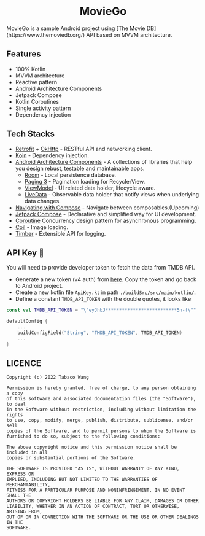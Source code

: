 <h1 align="center">MovieGo</h1>
MovieGo is a sample Android project using [The Movie DB](https://www.themoviedb.org/) API based on MVVM architecture.

## Features
* 100% Kotlin
* MVVM architecture
* Reactive pattern
* Android Architecture Components
* Jetpack Compose
* Kotlin Coroutines
* Single activity pattern
* Dependency injection

## Tech Stacks
* [Retrofit](http://square.github.io/retrofit/) + [OkHttp](http://square.github.io/okhttp/) - RESTful API and networking client.
* [Koin](https://insert-koin.io/) - Dependency injection.
* [Android Architecture Components](https://developer.android.com/topic/libraries/architecture) - A collections of libraries that help you design rebust, testable and maintainable apps.
    * [Room](https://developer.android.com/training/data-storage/room) - Local persistence database.
    * [Paging 3](https://developer.android.com/topic/libraries/architecture/paging/v3-overview) - Pagination loading for RecyclerView.
    * [ViewModel](https://developer.android.com/reference/androidx/lifecycle/ViewModel) - UI related data holder, lifecycle aware.
    * [LiveData](https://developer.android.com/topic/libraries/architecture/livedata) - Observable data holder that notify views when underlying data changes.
* [Navigating with Compose](https://developer.android.com/jetpack/compose/navigation) - Navigate between composables.(Upcoming)
* [Jetpack Compose](https://developer.android.com/jetpack/compose) - Declarative and simplified way for UI development.
* [Coroutine](https://developer.android.com/kotlin/coroutines) Concurrency design pattern for asynchronous programming.
* [Coil](https://github.com/coil-kt/coil) - Image loading.
* [Timber](https://github.com/JakeWharton/timber) - Extensible API for logging.

## API Key 🔑
You will need to provide developer token to fetch the data from TMDB API.
* Generate a new token (v4 auth) from [here](https://www.themoviedb.org/settings/api). Copy the token and go back to Android project.
* Create a new kotlin file `ApiKey.kt` in path `./buildSrc/src/main/kotlin/`.
* Define a constant `TMDB_API_TOKEN` with the double quotes, it looks like

```kotlin
const val TMDB_API_TOKEN = "\"eyJhbJ**************************5n-f\""
```

```kotlin
defaultConfig {
    ...
    buildConfigField("String", "TMDB_API_TOKEN", TMDB_API_TOKEN)
    ...
}
```

## LICENCE

```
Copyright (c) 2022 Tabaco Wang

Permission is hereby granted, free of charge, to any person obtaining a copy
of this software and associated documentation files (the "Software"), to deal
in the Software without restriction, including without limitation the rights
to use, copy, modify, merge, publish, distribute, sublicense, and/or sell
copies of the Software, and to permit persons to whom the Software is
furnished to do so, subject to the following conditions:

The above copyright notice and this permission notice shall be included in all
copies or substantial portions of the Software.

THE SOFTWARE IS PROVIDED "AS IS", WITHOUT WARRANTY OF ANY KIND, EXPRESS OR
IMPLIED, INCLUDING BUT NOT LIMITED TO THE WARRANTIES OF MERCHANTABILITY,
FITNESS FOR A PARTICULAR PURPOSE AND NONINFRINGEMENT. IN NO EVENT SHALL THE
AUTHORS OR COPYRIGHT HOLDERS BE LIABLE FOR ANY CLAIM, DAMAGES OR OTHER
LIABILITY, WHETHER IN AN ACTION OF CONTRACT, TORT OR OTHERWISE, ARISING FROM,
OUT OF OR IN CONNECTION WITH THE SOFTWARE OR THE USE OR OTHER DEALINGS IN THE
SOFTWARE.
```
